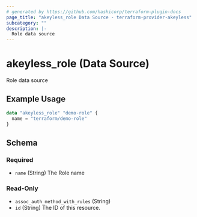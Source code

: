 ```yaml
---
# generated by https://github.com/hashicorp/terraform-plugin-docs
page_title: "akeyless_role Data Source - terraform-provider-akeyless"
subcategory: ""
description: |-
  Role data source
---
```


# akeyless_role (Data Source)

Role data source

## Example Usage

```terraform
data "akeyless_role" "demo-role" {
  name = "terraform/demo-role"
}
```

<!-- schema generated by tfplugindocs -->
## Schema

### Required

- `name` (String) The Role name

### Read-Only

- `assoc_auth_method_with_rules` (String)
- `id` (String) The ID of this resource.


